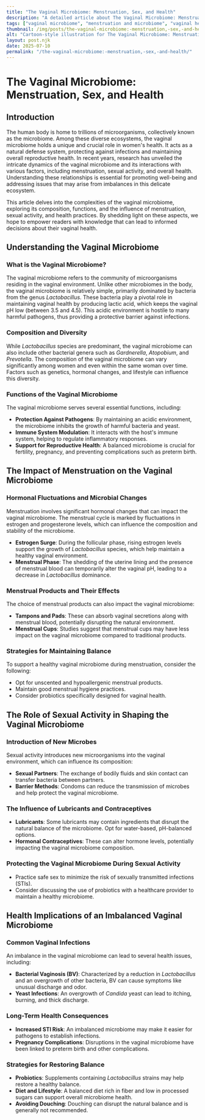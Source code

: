 ```yaml
---
title: "The Vaginal Microbiome: Menstruation, Sex, and Health"
description: "A detailed article about The Vaginal Microbiome: Menstruation, Sex, and Health."
tags: ["vaginal microbiome", "menstruation and microbiome", "vaginal health tips", "impact of sex on microbiome", "microbiome and women's health"]
thumbnail: /img/posts/the-vaginal-microbiome:-menstruation,-sex,-and-health.png
alt: "Cartoon-style illustration for The Vaginal Microbiome: Menstruation, Sex, and Health"
layout: post.njk
date: 2025-07-10
permalink: "/the-vaginal-microbiome:-menstruation,-sex,-and-health/"
---
```


# The Vaginal Microbiome: Menstruation, Sex, and Health

## Introduction

The human body is home to trillions of microorganisms, collectively known as the microbiome. Among these diverse ecosystems, the vaginal microbiome holds a unique and crucial role in women's health. It acts as a natural defense system, protecting against infections and maintaining overall reproductive health. In recent years, research has unveiled the intricate dynamics of the vaginal microbiome and its interactions with various factors, including menstruation, sexual activity, and overall health. Understanding these relationships is essential for promoting well-being and addressing issues that may arise from imbalances in this delicate ecosystem.

This article delves into the complexities of the vaginal microbiome, exploring its composition, functions, and the influence of menstruation, sexual activity, and health practices. By shedding light on these aspects, we hope to empower readers with knowledge that can lead to informed decisions about their vaginal health.

## Understanding the Vaginal Microbiome

### What is the Vaginal Microbiome?

The vaginal microbiome refers to the community of microorganisms residing in the vaginal environment. Unlike other microbiomes in the body, the vaginal microbiome is relatively simple, primarily dominated by bacteria from the genus *Lactobacillus*. These bacteria play a pivotal role in maintaining vaginal health by producing lactic acid, which keeps the vaginal pH low (between 3.5 and 4.5). This acidic environment is hostile to many harmful pathogens, thus providing a protective barrier against infections.

### Composition and Diversity

While *Lactobacillus* species are predominant, the vaginal microbiome can also include other bacterial genera such as *Gardnerella*, *Atopobium*, and *Prevotella*. The composition of the vaginal microbiome can vary significantly among women and even within the same woman over time. Factors such as genetics, hormonal changes, and lifestyle can influence this diversity.

### Functions of the Vaginal Microbiome

The vaginal microbiome serves several essential functions, including:

- **Protection Against Pathogens**: By maintaining an acidic environment, the microbiome inhibits the growth of harmful bacteria and yeast.
- **Immune System Modulation**: It interacts with the host's immune system, helping to regulate inflammatory responses.
- **Support for Reproductive Health**: A balanced microbiome is crucial for fertility, pregnancy, and preventing complications such as preterm birth.

## The Impact of Menstruation on the Vaginal Microbiome

### Hormonal Fluctuations and Microbial Changes

Menstruation involves significant hormonal changes that can impact the vaginal microbiome. The menstrual cycle is marked by fluctuations in estrogen and progesterone levels, which can influence the composition and stability of the microbiome.

- **Estrogen Surge**: During the follicular phase, rising estrogen levels support the growth of *Lactobacillus* species, which help maintain a healthy vaginal environment.
- **Menstrual Phase**: The shedding of the uterine lining and the presence of menstrual blood can temporarily alter the vaginal pH, leading to a decrease in *Lactobacillus* dominance.

### Menstrual Products and Their Effects

The choice of menstrual products can also impact the vaginal microbiome:

- **Tampons and Pads**: These can absorb vaginal secretions along with menstrual blood, potentially disrupting the natural environment.
- **Menstrual Cups**: Studies suggest that menstrual cups may have less impact on the vaginal microbiome compared to traditional products.

### Strategies for Maintaining Balance

To support a healthy vaginal microbiome during menstruation, consider the following:

- Opt for unscented and hypoallergenic menstrual products.
- Maintain good menstrual hygiene practices.
- Consider probiotics specifically designed for vaginal health.

## The Role of Sexual Activity in Shaping the Vaginal Microbiome

### Introduction of New Microbes

Sexual activity introduces new microorganisms into the vaginal environment, which can influence its composition:

- **Sexual Partners**: The exchange of bodily fluids and skin contact can transfer bacteria between partners.
- **Barrier Methods**: Condoms can reduce the transmission of microbes and help protect the vaginal microbiome.

### The Influence of Lubricants and Contraceptives

- **Lubricants**: Some lubricants may contain ingredients that disrupt the natural balance of the microbiome. Opt for water-based, pH-balanced options.
- **Hormonal Contraceptives**: These can alter hormone levels, potentially impacting the vaginal microbiome composition.

### Protecting the Vaginal Microbiome During Sexual Activity

- Practice safe sex to minimize the risk of sexually transmitted infections (STIs).
- Consider discussing the use of probiotics with a healthcare provider to maintain a healthy microbiome.

## Health Implications of an Imbalanced Vaginal Microbiome

### Common Vaginal Infections

An imbalance in the vaginal microbiome can lead to several health issues, including:

- **Bacterial Vaginosis (BV)**: Characterized by a reduction in *Lactobacillus* and an overgrowth of other bacteria, BV can cause symptoms like unusual discharge and odor.
- **Yeast Infections**: An overgrowth of *Candida* yeast can lead to itching, burning, and thick discharge.

### Long-Term Health Consequences

- **Increased STI Risk**: An imbalanced microbiome may make it easier for pathogens to establish infections.
- **Pregnancy Complications**: Disruptions in the vaginal microbiome have been linked to preterm birth and other complications.

### Strategies for Restoring Balance

- **Probiotics**: Supplements containing *Lactobacillus* strains may help restore a healthy balance.
- **Diet and Lifestyle**: A balanced diet rich in fiber and low in processed sugars can support overall microbiome health.
- **Avoiding Douching**: Douching can disrupt the natural balance and is generally not recommended.